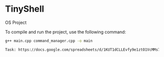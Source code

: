 # TinyShell
OS Project

To compile and run the project, use the following command:

```sh
g++ main.cpp command_manager.cpp -o main

Task: https://docs.google.com/spreadsheets/d/1KUT1dCLLEvfy9e1ztO1VcMMs76SHl7lLZOKDRJgss5E/edit?gid=0#gid=0
